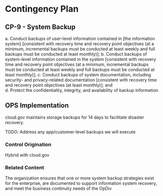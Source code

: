# Contingency Plan
## CP-9 - System Backup

a. Conduct backups of user-level information contained in [the information system] [consistent with recovery time and recovery point objectives (at a minimum, incremental backups must be conducted at least weekly and full backups must be conducted at least monthly)];
b. Conduct backups of system-level information contained in the system [consistent with recovery time and recovery point objectives (at a minimum, incremental backups must be conducted at least weekly and full backups must be conducted at least monthly)];
c. Conduct backups of system documentation, including security- and privacy-related documentation [consistent with recovery time and recovery point objectives (at least monthly)]; and  
d. Protect the confidentiality, integrity, and availability of backup information

## OPS Implementation

cloud.gov maintains storage backups for 14 days to facilitate disaster recovery.

TODO: Address any app/customer-level backups we will execute

### Control Origination

Hybrid with cloud.gov

### Related Content
The organization ensures that one or more system backup strategies exist for the enterprise, are documented to support information system recovery, and meet the business continuity needs of the OpDiv
